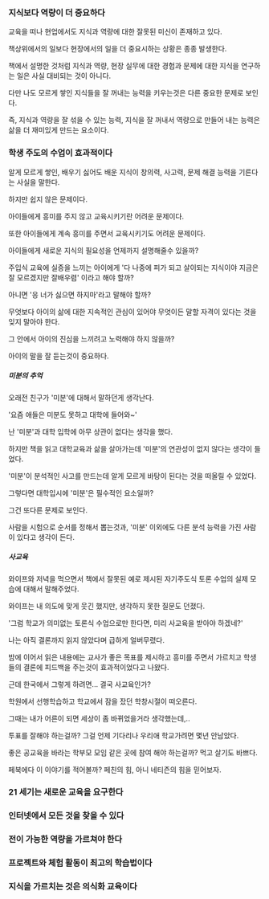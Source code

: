 ### 지식보다 역량이 더 중요하다

교육을 떠나 현업에서도 지식과 역량에 대한 잘못된 미신이 존재하고 있다.

책상위에서의 일보다 현장에서의 일을 더 중요시하는 상황은 종종 발생한다.

책에서 설명한 것처럼 지식과 역량, 현장 실무에 대한 경험과 문제에 대한 지식을 연구하는 일은 사실 대비되는 것이 아니다.

다만 나도 모르게 쌓인 지식들을 잘 꺼내는 능력을 키우는것은 다른 중요한 문제로 보인다.

즉, 지식과 역량을 잘 섞을 수 있는 능력, 지식을 잘 꺼내서 역량으로 만들어 내는 능력은 삶을 더 재미있게 만드는 요소이다.

### 학생 주도의 수업이 효과적이다
알게 모르게 쌓인, 배우기 싫어도 배운 지식이 창의력, 사고력, 문제 해결 능력을 기른다는 사실을 말한다.

하지만 쉽지 않은 문제이다.

아이들에게 흥미를 주지 않고 교육시키기란 어려운 문제이다.

또한 아이들에게 계속 흥미를 주면서 교육시키기도 어려운 문제이다.

아이들에게 새로운 지식의 필요성을 언제까지 설명해줄수 있을까?

주입식 교육에 실증을 느끼는 아이에게 '다 나중에 피가 되고 살이되는 지식이야 지금은 잘 모르겠지만 잘배우렴' 이라고 해야 할까?

아니면 '응 너가 싫으면 하지마'라고 말해야 할까?

무엇보다 아이의 삶에 대한 지속적인 관심이 있어야 무엇이든 말할 자격이 있다는 것을 잊지 말아야 한다.

그 안에서 아이의 진심을 느끼려고 노력해야 하지 않을까?

아이의 말을 잘 듣는것이 중요하다.

##### 미분의 추억
오래전 친구가 '미분'에 대해서 말하던게 생각난다.

'요즘 애들은 미분도 못하고 대학에 들어와~'

난 '미분'과 대학 입학에 아무 상관이 없다는 생각을 했다.

하지만 책을 읽고 대학교육과 삶을 살아가는데 '미분'의 연관성이 없지 않다는 생각이 들었다.

'미분'이 분석적인 사고를 만드는데 알게 모르게 바탕이 된다는 것을 떠올릴 수 있었다.

그렇다면 대학입시에 '미분'은 필수적인 요소일까?

그건 또다른 문제로 보인다.

사람을 시험으로 순서를 정해서 뽑는것과, '미분' 이외에도 다른 분석 능력을 가진 사람이 있다고 생각이 든다.


##### 사교육
와이프와 저녁을 먹으면서 책에서 잘못된 예로 제시된 자기주도식 토론 수업의 실제 모습에 대해서 말해주었다.

와이프는 내 의도에 맞게 웃긴 했지만, 생각하지 못한 질문도 던졌다.

'그럼 학교가 의미없는 토론식 수업으로만 한다면, 미리 사교육을 받아야 하겠네?'

나는 아직 결론까지 읽지 않았다며 급하게 얼버무렸다.

밤에 이어서 읽은 내용에는 교사가 좋은 목표를 제시하고 흥미를 주면서 가르치고 학생들의 결론에 피드백을 주는것이 효과적이었다고 나왔다.

근데 한국에서 그렇게 하려면... 결국 사교육인가?

학원에서 선행학습하고 학교에서 잠을 잤던 학창시절이 떠오른다.

그때는 내가 어른이 되면 세상이 좀 바뀌었을거라 생각했는데,..

투표를 잘해야 하는걸까? 그걸 언제 기다리나 우리애 학교가려면 몇년 안남았다.

좋은 공교육을 바라는 학부모 모임 같은 곳에 참여 해야 하는걸까? 먹고 살기도 바쁘다.

페북에다 이 이야기를 적어볼까? 페친의 힘, 아니 네티즌의 힘을 믿어보자.

### 21 세기는 새로운 교육을 요구한다

### 인터넷에서 모든 것을 찾을 수 있다

### 전이 가능한 역량을 가르쳐야 한다

### 프로젝트와 체험 활동이 최고의 학습법이다

### 지식을 가르치는 것은 의식화 교육이다
